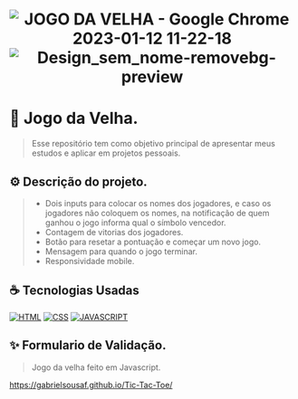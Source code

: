 <h1 align="center" width:100%>

![JOGO DA VELHA - Google Chrome 2023-01-12 11-22-18](https://user-images.githubusercontent.com/121953504/212091975-d40df290-4887-446b-9392-8fd9d5915e80.gif)
![Design_sem_nome-removebg-preview](https://user-images.githubusercontent.com/121953504/212092997-545e34d3-5dff-4e8a-903d-36fac7fd05d0.png)

  # 📱 Jogo da Velha.
> Esse repositório tem como objetivo principal de apresentar meus estudos e aplicar em projetos pessoais.


## ⚙ Descrição do projeto.
> * Dois inputs para colocar os nomes dos jogadores, e caso os jogadores não coloquem os nomes, na notificação de quem ganhou o jogo informa qual o símbolo vencedor.<br>
> * Contagem de vitorias dos jogadores.<br>
> * Botão para resetar a pontuação e começar um novo jogo. <br> 
> * Mensagem para quando o jogo terminar.<br>
> * Responsividade mobile.


## ☕ Tecnologias Usadas

[![HTML](https://img.shields.io/badge/html%20-%23323330.svg?&style=for-the-badge&logo=html&logoColor=black&color=FF8000)](#)
[![CSS](https://img.shields.io/badge/css%20-%23323330.svg?&style=for-the-badge&logo=css&logoColor=black&color=2E64FE)](#)
[![JAVASCRIPT](https://img.shields.io/badge/javascript%20-%23323330.svg?&style=for-the-badge&logo=css&logoColor=black&color=FFFF00)](#)

## ✨ Formulario de Validação.
> Jogo da velha feito em Javascript.

https://gabrielsousaf.github.io/Tic-Tac-Toe/
